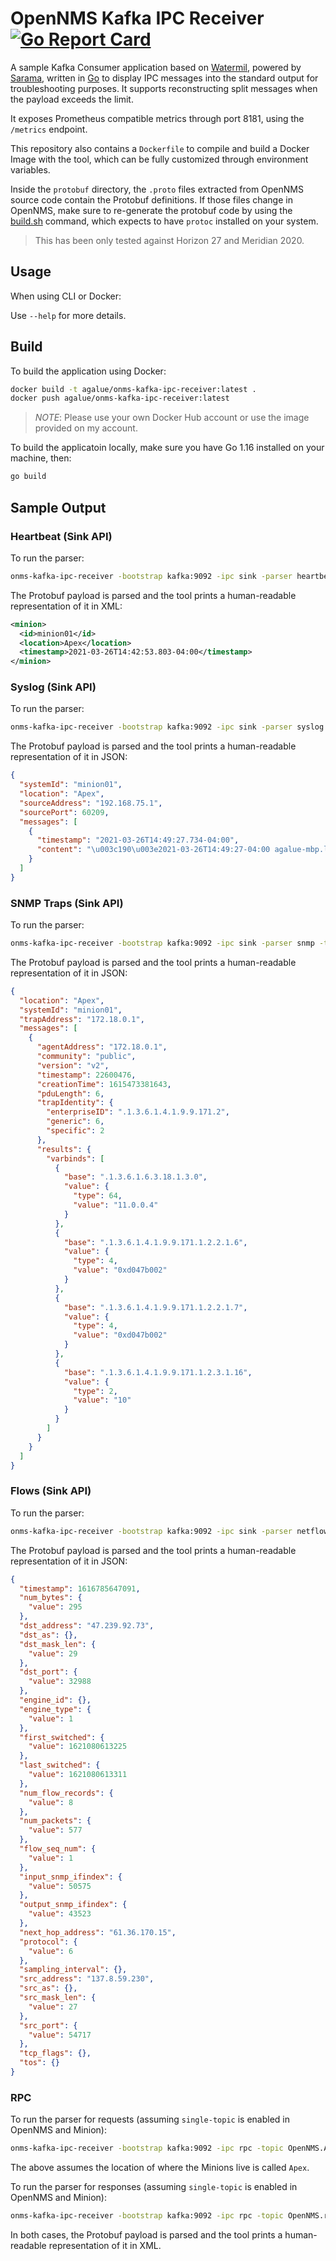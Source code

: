 OpenNMS Kafka IPC Receiver [![Go Report Card](https://goreportcard.com/badge/github.com/agalue/onms-kafka-ipc-receiver)](https://goreportcard.com/report/github.com/agalue/onms-kafka-ipc-receiver)
====

A sample Kafka Consumer application based on [Watermil](https://watermill.io/), powered by [Sarama](https://github.com/Shopify/sarama), written in [Go](https://golang.org/) to display IPC messages into the standard output for troubleshooting purposes. It supports reconstructing split messages when the payload exceeds the limit.

It exposes Prometheus compatible metrics through port 8181, using the `/metrics` endpoint.

This repository also contains a `Dockerfile` to compile and build a Docker Image with the tool, which can be fully customized through environment variables.

Inside the `protobuf` directory, the `.proto` files extracted from OpenNMS source code contain the Protobuf definitions. If those files change in OpenNMS, make sure to re-generate the protobuf code by using the [build.sh](protobuf/build.sh) command, which expects to have `protoc` installed on your system.

> This has been only tested against Horizon 27 and Meridian 2020.

## Usage

When using CLI or Docker:

Use `--help` for more details.

## Build

To build the application using Docker:

```bash
docker build -t agalue/onms-kafka-ipc-receiver:latest .
docker push agalue/onms-kafka-ipc-receiver:latest
```

> *NOTE*: Please use your own Docker Hub account or use the image provided on my account.

To build the applicatoin locally, make sure you have Go 1.16 installed on your machine, then:

```bash
go build
```

## Sample Output

### Heartbeat (Sink API)

To run the parser:

```bash
onms-kafka-ipc-receiver -bootstrap kafka:9092 -ipc sink -parser heartbeat -topic OpenNMS.Sink.Heartbeat
```

The Protobuf payload is parsed and the tool prints a human-readable representation of it in XML:

```xml
<minion>
  <id>minion01</id>
  <location>Apex</location>
  <timestamp>2021-03-26T14:42:53.803-04:00</timestamp>
</minion>
```

### Syslog (Sink API)

To run the parser:

```bash
onms-kafka-ipc-receiver -bootstrap kafka:9092 -ipc sink -parser syslog -topic OpenNMS.Sink.Syslog
```

The Protobuf payload is parsed and the tool prints a human-readable representation of it in JSON:

```json
{
  "systemId": "minion01",
  "location": "Apex",
  "sourceAddress": "192.168.75.1",
  "sourcePort": 60209,
  "messages": [
    {
      "timestamp": "2021-03-26T14:49:27.734-04:00",
      "content": "\u003c190\u003e2021-03-26T14:49:27-04:00 agalue-mbp.local udpgen[9601]: %%SEC-6-IPACCESSLOGP: list in110 denied tcp 10.99.99.1(63923) -\u003e 10.98.98.1(1521), 1 packet"
    }
  ]
}
```

### SNMP Traps (Sink API)

To run the parser:

```bash
onms-kafka-ipc-receiver -bootstrap kafka:9092 -ipc sink -parser snmp -topic OpenNMS.Sink.Trap
```

The Protobuf payload is parsed and the tool prints a human-readable representation of it in JSON:

```json
{
  "location": "Apex",
  "systemId": "minion01",
  "trapAddress": "172.18.0.1",
  "messages": [
    {
      "agentAddress": "172.18.0.1",
      "community": "public",
      "version": "v2",
      "timestamp": 22600476,
      "creationTime": 1615473381643,
      "pduLength": 6,
      "trapIdentity": {
        "enterpriseID": ".1.3.6.1.4.1.9.9.171.2",
        "generic": 6,
        "specific": 2
      },
      "results": {
        "varbinds": [
          {
            "base": ".1.3.6.1.6.3.18.1.3.0",
            "value": {
              "type": 64,
              "value": "11.0.0.4"
            }
          },
          {
            "base": ".1.3.6.1.4.1.9.9.171.1.2.2.1.6",
            "value": {
              "type": 4,
              "value": "0xd047b002"
            }
          },
          {
            "base": ".1.3.6.1.4.1.9.9.171.1.2.2.1.7",
            "value": {
              "type": 4,
              "value": "0xd047b002"
            }
          },
          {
            "base": ".1.3.6.1.4.1.9.9.171.1.2.3.1.16",
            "value": {
              "type": 2,
              "value": "10"
            }
          }
        ]
      }
    }
  ]
}
```

### Flows (Sink API)

To run the parser:

```bash
onms-kafka-ipc-receiver -bootstrap kafka:9092 -ipc sink -parser netflow -topic OpenNMS.Sink.Telemetry-Netflow-5
```

The Protobuf payload is parsed and the tool prints a human-readable representation of it in JSON:

```json
{
  "timestamp": 1616785647091,
  "num_bytes": {
    "value": 295
  },
  "dst_address": "47.239.92.73",
  "dst_as": {},
  "dst_mask_len": {
    "value": 29
  },
  "dst_port": {
    "value": 32988
  },
  "engine_id": {},
  "engine_type": {
    "value": 1
  },
  "first_switched": {
    "value": 1621080613225
  },
  "last_switched": {
    "value": 1621080613311
  },
  "num_flow_records": {
    "value": 8
  },
  "num_packets": {
    "value": 577
  },
  "flow_seq_num": {
    "value": 1
  },
  "input_snmp_ifindex": {
    "value": 50575
  },
  "output_snmp_ifindex": {
    "value": 43523
  },
  "next_hop_address": "61.36.170.15",
  "protocol": {
    "value": 6
  },
  "sampling_interval": {},
  "src_address": "137.8.59.230",
  "src_as": {},
  "src_mask_len": {
    "value": 27
  },
  "src_port": {
    "value": 54717
  },
  "tcp_flags": {},
  "tos": {}
}
```

### RPC

To run the parser for requests (assuming `single-topic` is enabled in OpenNMS and Minion):

```bash
onms-kafka-ipc-receiver -bootstrap kafka:9092 -ipc rpc -topic OpenNMS.Apex.rpc-request
```

The above assumes the location of where the Minions live is called `Apex`.

To run the parser for responses (assuming `single-topic` is enabled in OpenNMS and Minion):

```bash
onms-kafka-ipc-receiver -bootstrap kafka:9092 -ipc rpc -topic OpenNMS.rpc-response
```

In both cases, the Protobuf payload is parsed and the tool prints a human-readable representation of it in XML.